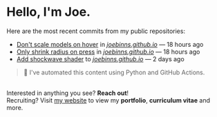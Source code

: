 # Hello, I'm Joe.
Here are the most recent commits from my public repositories:<br>
<!--activity_section_start-->
- [Don't scale models on hover](https://github.com/joebinns/joebinns.github.io/commit/e9183fb3bd24b316653e8d53cb1b4e1becbb8b6c) in [*joebinns.github.io*](https://github.com/joebinns/joebinns.github.io) — 18 hours ago
- [Only shrink radius on press](https://github.com/joebinns/joebinns.github.io/commit/3b6a494bebc285ca8a9af400ef67b115d5e8848d) in [*joebinns.github.io*](https://github.com/joebinns/joebinns.github.io) — 18 hours ago
- [Add shockwave shader](https://github.com/joebinns/joebinns.github.io/commit/81bdc8f253c16187110a999100c6b691c1f4eb3f) to [*joebinns.github.io*](https://github.com/joebinns/joebinns.github.io) — 2 days ago
<!--activity_section_end-->
> 🚀 I've automated this content using Python  and GitHub Actions.

<br>Interested in anything you see? **Reach out**!<br>
Recruiting? Visit [my website](https://joebinns.com/) to view my **portfolio**, **curriculum vitae** and more.
